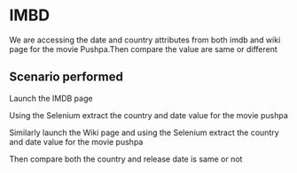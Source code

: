 # IMBD

We are accessing the date and country attributes from both imdb and wiki page for the movie Pushpa.Then compare the value are same or different

## Scenario performed
Launch the IMDB page

Using the Selenium extract the country and date value for the movie pushpa

Similarly launch the Wiki page and using the Selenium extract the country and date value for the movie pushpa

Then compare both the country and release date is same or not


